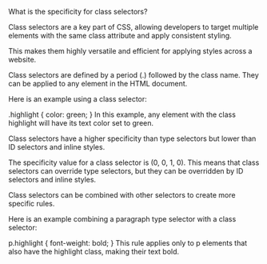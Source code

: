 What is the specificity for class selectors?

Class selectors are a key part of CSS, allowing developers to target multiple elements with the same class attribute and apply consistent styling.

This makes them highly versatile and efficient for applying styles across a website.

Class selectors are defined by a period (.) followed by the class name. They can be applied to any element in the HTML document.

Here is an example using a class selector:

.highlight {
  color: green;
}
In this example, any element with the class highlight will have its text color set to green.

Class selectors have a higher specificity than type selectors but lower than ID selectors and inline styles.

The specificity value for a class selector is (0, 0, 1, 0). This means that class selectors can override type selectors, but they can be overridden by ID selectors and inline styles.

Class selectors can be combined with other selectors to create more specific rules.

Here is an example combining a paragraph type selector with a class selector:

p.highlight {
  font-weight: bold;
}
This rule applies only to p elements that also have the highlight class, making their text bold.